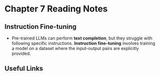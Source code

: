 # Chapter 7 Reading Notes

## Instruction Fine-tuning
- Pre-trained LLMs can perform **text completion**, but they struggle with following specific instructions. **Instruction fine-tuning** involves training a model on a dataset where the input-output pairs are explicitly provided.

## Useful Links
